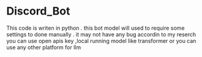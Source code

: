 # Discord_Bot
This code is writen in python . this bot model will used to require some settings to done manually . it may not have any bug accordin to my reserch  you can use open apis key ,local running model like transformer or you can use any other platform for llm 
